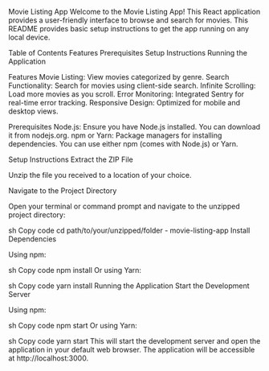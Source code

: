 Movie Listing App
Welcome to the Movie Listing App! This React application provides a user-friendly interface to browse and search for movies. This README provides basic setup instructions to get the app running on any local device.

Table of Contents
Features
Prerequisites
Setup Instructions
Running the Application


Features
Movie Listing: View movies categorized by genre.
Search Functionality: Search for movies using client-side search.
Infinite Scrolling: Load more movies as you scroll.
Error Monitoring: Integrated Sentry for real-time error tracking.
Responsive Design: Optimized for mobile and desktop views.


Prerequisites
Node.js: Ensure you have Node.js installed. You can download it from nodejs.org.
npm or Yarn: Package managers for installing dependencies. You can use either npm (comes with Node.js) or Yarn.


Setup Instructions
Extract the ZIP File

Unzip the file you received to a location of your choice.

Navigate to the Project Directory

Open your terminal or command prompt and navigate to the unzipped project directory:

sh
Copy code
cd path/to/your/unzipped/folder - movie-listing-app
Install Dependencies

Using npm:

sh
Copy code
npm install
Or using Yarn:

sh
Copy code
yarn install
Running the Application
Start the Development Server

Using npm:

sh
Copy code
npm start
Or using Yarn:

sh
Copy code
yarn start
This will start the development server and open the application in your default web browser. The application will be accessible at http://localhost:3000.